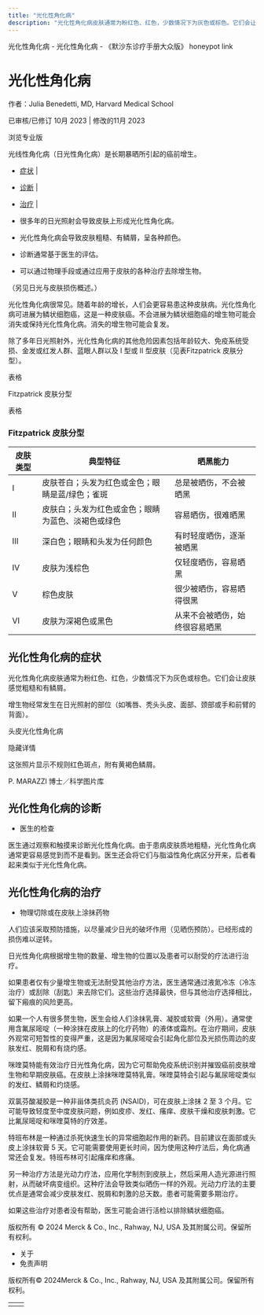 ```yaml
---
title: "光化性角化病"
description: "光化性角化病皮肤通常为粉红色、红色，少数情况下为灰色或棕色。它们会让皮肤感觉粗糙和有鳞屑。"
---
```


﻿光化性角化病 \- 光化性角化病 \- 《默沙东诊疗手册大众版》 honeypot link

# 光化性角化病

作者：Julia Benedetti, MD, Harvard Medical School

已审核/已修订 10月 2023 \| 修改的11月 2023

浏览专业版

光线性角化病（日光性角化病）是长期暴晒所引起的癌前增生。

- [症状](#症状_v60847383_zh) \|
- [诊断](#诊断_v60847389_zh) \|
- [治疗](#治疗_v60847397_zh) \|

- 很多年的日光照射会导致皮肤上形成光化性角化病。

- 光化性角化病会导致皮肤粗糙、有鳞屑，呈各种颜色。

- 诊断通常基于医生的评估。

- 可以通过物理手段或通过应用于皮肤的各种治疗去除增生物。


（另见日光与皮肤损伤概述。）

光化性角化病很常见。随着年龄的增长，人们会更容易患这种皮肤病。光化性角化病可进展为鳞状细胞癌，这是一种皮肤癌。不会进展为鳞状细胞癌的增生物可能会消失或保持光化性角化病。消失的增生物可能会复发。

除了多年日光照射外，光化性角化病的其他危险因素包括年龄较大、免疫系统受损、金发或红发人群、蓝眼人群以及 I 型或 II 型皮肤（见表Fitzpatrick 皮肤分型）。

表格

Fitzpatrick 皮肤分型

表格

### Fitzpatrick 皮肤分型

| 皮肤类型 | 典型特征 | 晒黑能力 |
| --- | --- | --- |
| I | 皮肤苍白；头发为红色或金色；眼睛是蓝/绿色；雀斑 | 总是被晒伤，不会被晒黑 |
| II | 皮肤白；头发为红色或金色；眼睛为蓝色、淡褐色或绿色 | 容易晒伤，很难晒黑 |
| III | 深白色；眼睛和头发为任何颜色 | 有时轻度晒伤，逐渐被晒黑 |
| IV | 皮肤为浅棕色 | 仅轻度晒伤，容易晒黑 |
| V | 棕色皮肤 | 很少被晒伤，容易晒得很黑 |
| VI | 皮肤为深褐色或黑色 | 从来不会被晒伤，始终很容易晒黑 |

## 光化性角化病的症状

光化性角化病皮肤通常为粉红色、红色，少数情况下为灰色或棕色。它们会让皮肤感觉粗糙和有鳞屑。

增生物经常发生在日光照射的部位（如嘴唇、秃头头皮、面部、颈部或手和前臂的背面）。

头皮光化性角化病



隐藏详情

这张照片显示不规则红色斑点，附有黄褐色鳞屑。

P. MARAZZI 博士／科学图片库

## 光化性角化病的诊断

- 医生的检查


医生通过观察和触摸来诊断光化性角化病。由于患病皮肤质地粗糙，光化性角化病通常更容易感觉到而不是看到。医生还会将它们与脂溢性角化病区分开来，后者看起来类似于光化性角化病。

## 光化性角化病的治疗

- 物理切除或在皮肤上涂抹药物


人们应该采取预防措施，以尽量减少日光的破坏作用（见晒伤预防）。已经形成的损伤难以逆转。

日光性角化病根据增生物的数量、增生物的位置以及患者可以耐受的疗法进行治疗。

如果患者仅有少量增生物或无法耐受其他治疗方法，医生通常通过液氮冷冻（冷冻治疗）或刮除（刮匙）来去除它们。这些治疗选择最快，但与其他治疗选择相比，留下瘢痕的风险更高。

如果一个人有很多赘生物，医生会给人们涂抹乳膏、凝胶或软膏（外用）。通常使用含氟尿嘧啶（一种涂抹在皮肤上的化疗药物）的液体或霜剂。在治疗期间，皮肤外观常可短暂性的变得严重，这是因为氟尿嘧啶会引起角化部位及光损伤周边的皮肤发红、脱屑和有烧灼感。

咪喹莫特能有效治疗日光性角化病，因为它可帮助免疫系统识别并摧毁癌前皮肤增生物和早期皮肤癌。在皮肤上涂抹咪喹莫特乳膏。咪喹莫特会引起与氟尿嘧啶类似的发红、鳞屑和灼烧感。

双氯芬酸凝胶是一种非甾体类抗炎药 (NSAID)，可在皮肤上涂抹 2 至 3 个月。它可能导致轻度至中度皮肤问题，例如皮疹、发红、瘙痒、皮肤干燥和皮肤刺激。它比氟尿嘧啶和咪喹莫特的疗效差。

特班布林是一种通过杀死快速生长的异常细胞起作用的新药。目前建议在面部或头皮上涂抹软膏 5 天。它可能需要使用更长时间，因为使用这种疗法后，角化病通常还会复发。特班布林可引起瘙痒和疼痛。

另一种治疗方法是光动力疗法，应用化学制剂到皮肤上，然后采用人造光源进行照射，从而破坏病变组织。这种疗法会导致类似晒伤一样的外观。光动力疗法的主要优点是通常会减少皮肤发红、脱屑和刺激的总天数。患者可能需要多期治疗。

如果这些治疗对患者没有帮助，医生可能会进行活检以排除鳞状细胞癌。



版权所有 © 2024
Merck & Co., Inc., Rahway, NJ, USA 及其附属公司。保留所有权利。

- 关于
- 免责声明

版权所有© 2024Merck & Co., Inc., Rahway, NJ, USA 及其附属公司。保留所有权利。

|     |     |
| --- | --- |
|  |  |